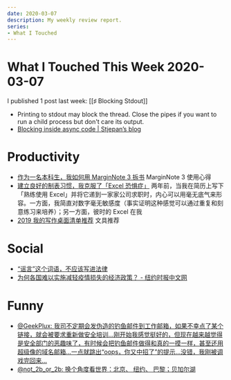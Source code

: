 ```yaml
---
date: 2020-03-07
description: My weekly review report.
series:
- What I Touched
---
```


# What I Touched This Week 2020-03-07

I published 1 post last week: [[♯ Blocking Stdout]]

-   Printing to stdout may block the thread. Close the pipes if you want to run a child process but don't care its output.
-   [Blocking inside async code | Stjepan’s blog](https://stjepang.github.io/2019/12/04/blocking-inside-async-code.html)

<!--more-->

# Productivity

-   [作为一名本科生，我如何用 MarginNote 3 拆书](https://sspai.com/post/58621)
    MarginNote 3 使用心得
-   [建立良好的制表习惯，我克服了「Excel 恐惧症」](https://sspai.com/post/59011)
    两年前，当我在简历上写下「熟练使用 Excel」并将它递到一家家公司求职时，内心可以用毫无底气来形容。一方面，我简直对数字毫无敏感度（事实证明这种感觉可以通过重复和刻意练习来培养）；另一方面，彼时的 Excel 在我
-   [2019 我的写作桌面清单推荐](https://sspai.com/post/58833)
    文具推荐

# Social
-   [“谣言”这个词语，不应该写进法律](http://mp.weixin.qq.com/s?__biz=MzA4ODU1MjY3MQ==&mid=2651153834&idx=1&sn=255b76d54096c2916c4499c48be1dc1b&chksm=8bd9a01abcae290c02bf9be7e91d5ec68edde06d89e22adc5901ae406290a28dea8923b72105&mpshare=1&scene=1&srcid=030164ut2PMPF9AvA3TvWgqB&sharer_sharetime=1583068284267&sharer_shareid=e7bb68422a42795eb26b0930876fa613)
-   [为何各国难以实施减轻疫情损失的经济政策？ - 纽约时报中文网](https://cn.nytimes.com/business/20200306/coronavirus-g7-economic-policy/)

# Funny
-   [@GeekPlux: 我司不定期会发伪造的钓鱼邮件到工作邮箱，如果不幸点了某个链接，就会被要求重新做安全培训…刚开始我感觉挺好的，但现在越来越觉得是安全部门的恶趣味了，有时候会把钓鱼邮件做得和真的一摸一样，甚至还用超级像的域名邮箱…一点就跳出“oops，你又中招了”的提示…没错，我刚被调戏完回来…](https://twitter.com/doitian/status/1235397280418553856)
-   [@not\_2b\_or\_2b: 换个角度看世界：北京、 纽约、 巴黎；贝加尔湖](https://twitter.com/doitian/status/1235908029087977473)

